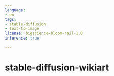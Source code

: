 ```yaml
---
language:
- en
tags:
- stable-diffusion
- text-to-image
license: bigscience-bloom-rail-1.0
inference: true

---
```


# stable-diffusion-wikiart